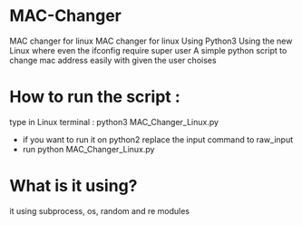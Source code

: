 # MAC-Changer
 MAC changer for linux
MAC changer for linux
Using Python3
Using the new Linux where even the ifconfig require super user
A simple python script to change mac address easily with given the user choises 

# How to run the script :
type in Linux terminal : python3 MAC_Changer_Linux.py

* if you want to run it on python2 replace the input command to raw_input
* run python MAC_Changer_Linux.py

# What is it using?
it using subprocess, os, random and re modules 
